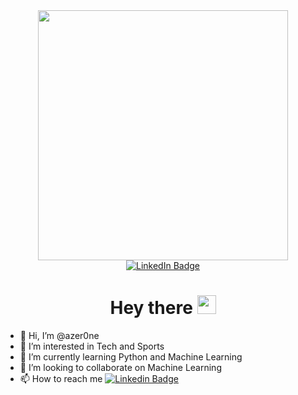 <div id="header" align="center">
  <img src="https://media.giphy.com/media/l0HlHFRbmaZtBRhXG/giphy.gif" width="400"/>
  <div id="badges">
    <a href="https://www.linkedin.com/in/abiyyu-reza-firmansyah/">
      <img src="https://img.shields.io/badge/LinkedIn-blue?style=for-the-badge&logo=linkedin&logoColor=white" alt="LinkedIn Badge"/>
    </a>
  </div>

  <img src="https://komarev.com/ghpvc/?username=azer0ne&style=flat-square&color=blue" alt=""/>
  <h1>
    Hey there
    <img src="https://media.giphy.com/media/hvRJCLFzcasrR4ia7z/giphy.gif" width="30px"/>
  </h1>
</div>

- 👋 Hi, I’m @azer0ne
- 👀 I’m interested in Tech and Sports
- 🌱 I’m currently learning Python and Machine Learning
- 💞️ I’m looking to collaborate on Machine Learning
- 📫 How to reach me [![Linkedin Badge](https://img.shields.io/badge/-kakbar-blue?style=flat&logo=Linkedin&logoColor=white)](https://www.linkedin.com/in/abiyyu-reza-firmansyah/)

<!---
azer0ne/azer0ne is a ✨ special ✨ repository because its `README.md` (this file) appears on your GitHub profile.
You can click the Preview link to take a look at your changes.
--->
